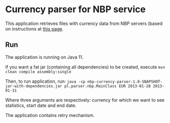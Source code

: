 # Currency parser for NBP service
This application retrieves files with currency data from NBP servers (based
on instructions at [this page](https://www.nbp.pl/home.aspx?f=/kursy/instrukcja_pobierania_kursow_walut.html).

## Run
The application is running on Java 11.

If you want a fat jar (containing all dependencies) to be created, execute `mvn clean compile assembly:single`

Then, to run application, run:
`java -cp nbp-currency-parser-1.0-SNAPSHOT-jar-with-dependencies.jar pl.parser.nbp.MainClass EUR 2013-01-28 2013-01-31`

Where three arguments are respectively: currency for which we want to see statistics, start date and end date.

The application contains retry mechanism.
